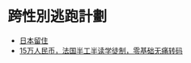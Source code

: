 # 跨性別逃跑計劃

- [日本留住](https://web.archive.org/web/20230401174600/https://twitter.com/Wo__o__oW/status/1634532553905541120)
- [15万人民币，法国半工半读学徒制，零基础无痛转码](https://web.archive.org/web/20230402092659/https://twitter.com/honeydewmelon2/status/1642319207411986434)
